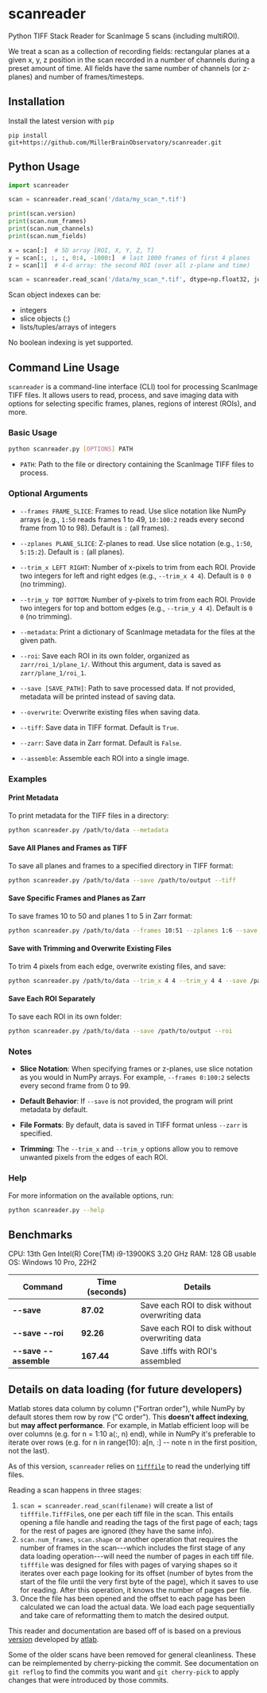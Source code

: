# scanreader

Python TIFF Stack Reader for ScanImage 5 scans (including multiROI).

We treat a scan as a collection of recording fields:
rectangular planes at a given x, y, z position in the scan
recorded in a number of channels during a preset amount of time.
All fields have the same number of channels (or z-planes) and number of frames/timesteps.

## Installation

Install the latest version with `pip`

```shell
pip install git+https://github.com/MillerBrainObservatory/scanreader.git
```

## Python Usage

```python
import scanreader

scan = scanreader.read_scan('/data/my_scan_*.tif')

print(scan.version)
print(scan.num_frames)
print(scan.num_channels)
print(scan.num_fields)

x = scan[:]  # 5D array [ROI, X, Y, Z, T]
y = scan[:, :, :, 0:4, -1000:]  # last 1000 frames of first 4 planes
z = scan[1]  # 4-d array: the second ROI (over all z-plane and time)

scan = scanreader.read_scan('/data/my_scan_*.tif', dtype=np.float32, join_contiguous=True)
```

Scan object indexes can be:

- integers
- slice objects (:)
- lists/tuples/arrays of integers

No boolean indexing is yet supported.

## Command Line Usage

`scanreader` is a command-line interface (CLI) tool for processing ScanImage TIFF files. It allows users to read, process, and save imaging data with options for selecting specific frames, planes, regions of interest (ROIs), and more.

### Basic Usage

```bash
python scanreader.py [OPTIONS] PATH
```

- `PATH`: Path to the file or directory containing the ScanImage TIFF files to process.

### Optional Arguments

- `--frames FRAME_SLICE`: Frames to read. Use slice notation like NumPy arrays (e.g., `1:50` reads frames 1 to 49, `10:100:2` reads every second frame from 10 to 98). Default is `:` (all frames).

- `--zplanes PLANE_SLICE`: Z-planes to read. Use slice notation (e.g., `1:50`, `5:15:2`). Default is `:` (all planes).

- `--trim_x LEFT RIGHT`: Number of x-pixels to trim from each ROI. Provide two integers for left and right edges (e.g., `--trim_x 4 4`). Default is `0 0` (no trimming).

- `--trim_y TOP BOTTOM`: Number of y-pixels to trim from each ROI. Provide two integers for top and bottom edges (e.g., `--trim_y 4 4`). Default is `0 0` (no trimming).

- `--metadata`: Print a dictionary of ScanImage metadata for the files at the given path.

- `--roi`: Save each ROI in its own folder, organized as `zarr/roi_1/plane_1/`. Without this argument, data is saved as `zarr/plane_1/roi_1`.

- `--save [SAVE_PATH]`: Path to save processed data. If not provided, metadata will be printed instead of saving data.

- `--overwrite`: Overwrite existing files when saving data.

- `--tiff`: Save data in TIFF format. Default is `True`.

- `--zarr`: Save data in Zarr format. Default is `False`.

- `--assemble`: Assemble each ROI into a single image.

### Examples

#### Print Metadata

To print metadata for the TIFF files in a directory:

```bash
python scanreader.py /path/to/data --metadata
```

#### Save All Planes and Frames as TIFF

To save all planes and frames to a specified directory in TIFF format:

```bash
python scanreader.py /path/to/data --save /path/to/output --tiff
```

#### Save Specific Frames and Planes as Zarr

To save frames 10 to 50 and planes 1 to 5 in Zarr format:

```bash
python scanreader.py /path/to/data --frames 10:51 --zplanes 1:6 --save /path/to/output --zarr
```

#### Save with Trimming and Overwrite Existing Files

To trim 4 pixels from each edge, overwrite existing files, and save:

```bash
python scanreader.py /path/to/data --trim_x 4 4 --trim_y 4 4 --save /path/to/output --overwrite
```

#### Save Each ROI Separately

To save each ROI in its own folder:

```bash
python scanreader.py /path/to/data --save /path/to/output --roi
```

### Notes

- **Slice Notation**: When specifying frames or z-planes, use slice notation as you would in NumPy arrays. For example, `--frames 0:100:2` selects every second frame from 0 to 99.

- **Default Behavior**: If `--save` is not provided, the program will print metadata by default.

- **File Formats**: By default, data is saved in TIFF format unless `--zarr` is specified.

- **Trimming**: The `--trim_x` and `--trim_y` options allow you to remove unwanted pixels from the edges of each ROI.

### Help

For more information on the available options, run:

```bash
python scanreader.py --help
```

## Benchmarks

CPU: 13th Gen Intel(R) Core(TM) i9-13900KS   3.20 GHz
RAM: 128 GB usable
OS: Windows 10 Pro, 22H2

| **Command**                      | **Time (seconds)** | **Details**                            |
|----------------------------------|--------------------|----------------------------------------|
| **--save**                       | **87.02**          | Save each ROI to disk without overwriting data  |
| **--save --roi**                 | **92.26**          | Save each ROI to disk without overwriting data  |
| **--save --assemble**            | **167.44**         | Save .tiffs with ROI's assembled       |


## Details on data loading (for future developers)

Matlab stores data column by column ("Fortran order"), while NumPy by default stores them row by row ("C order").
This **doesn't affect indexing**, but **may affect performance**.
For example, in Matlab efficient loop will be over columns (e.g. for n = 1:10 a(:, n) end),
while in NumPy it's preferable to iterate over rows (e.g. for n in range(10): a[n, :] -- note n in the first position, not the last). 

As of this version, `scanreader` relies on [`tifffile`](https://pypi.org/project/tifffile/) to read the underlying tiff files.

Reading a scan happens in three stages:
1. `scan = scanreader.read_scan(filename)` will create a list of `tifffile.TiffFile`s, one per each tiff file in the scan. This entails opening a file handle and reading the tags of the first page of each; tags for the rest of pages are ignored (they have the same info).
2. `scan.num_frames`, `scan.shape` or another operation that requires the number of frames in the scan---which includes the first stage of any data loading operation---will need the number of pages in each tiff file. `tifffile` was designed for files with pages of varying shapes so it iterates over each page looking for its offset (number of bytes from the start of the file until the very first byte of the page), which it saves to use for reading. After this operation, it knows the number of pages per file.
3. Once the file has been opened and the offset to each page has been calculated we can load the actual data. We load each page sequentially and take care of reformatting them to match the desired output.

This reader and documentation are based off of  is based on a previous [version](https://github.com/atlab/scanreader) developed by [atlab](https://github.com/atlab/).

Some of the older scans have been removed for general cleanliness. These can be reimplemented by cherry-picking the commit. See documentation on `git reflog` to find the commits you want and `git cherry-pick` to apply changes that were introduced by those commits.

